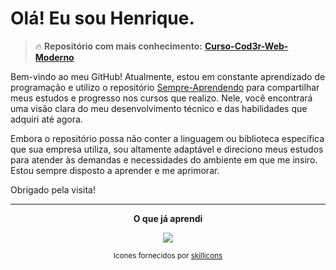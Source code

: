 # Olá! Eu sou Henrique.

> 🔥 **Repositório com mais conhecimento:** [**Curso-Cod3r-Web-Moderno**](https://github.com/Henrincode/Curso-Cod3r-Web-Moderno)

Bem-vindo ao meu GitHub! Atualmente, estou em constante aprendizado de programação e utilizo o repositório [Sempre-Aprendendo](https://github.com/Henrincode/Sempre-Aprendendo) para compartilhar meus estudos e progresso nos cursos que realizo. Nele, você encontrará uma visão clara do meu desenvolvimento técnico e das habilidades que adquiri até agora.

Embora o repositório possa não conter a linguagem ou biblioteca específica que sua empresa utiliza, sou altamente adaptável e direciono meus estudos para atender às demandas e necessidades do ambiente em que me insiro. Estou sempre disposto a aprender e me aprimorar.

Obrigado pela visita!

---

<div align="center">
  
  **O que já aprendi**
  
  <a href="https://github.com/Henrincode">
    <img src="https://skillicons.dev/icons?i=windows,linux,obsidian,vscode,git,github,figma,html,css,js,nodejs,npm,express,postman&perline=14" />
  </a>
  
  <sup>Icones fornecidos por [skillicons](https://skillicons.dev)</sup>
</div>
